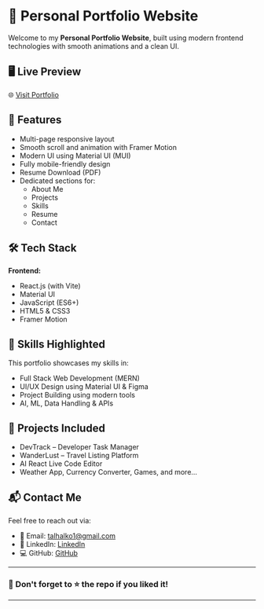 # 🚀 Personal Portfolio Website

Welcome to my **Personal Portfolio Website**, built using modern frontend technologies with smooth animations and a clean UI.

## 🖥️ Live Preview

🌐 [Visit Portfolio](https://my-portfolio-chi-beige-42.vercel.app/)

## 📌 Features

- Multi-page responsive layout
- Smooth scroll and animation with Framer Motion
- Modern UI using Material UI (MUI)
- Fully mobile-friendly design
- Resume Download (PDF)
- Dedicated sections for:
  - About Me
  - Projects
  - Skills
  - Resume
  - Contact

## 🛠️ Tech Stack

**Frontend:**
- React.js (with Vite)
- Material UI
- JavaScript (ES6+)
- HTML5 & CSS3
- Framer Motion

## 🧠 Skills Highlighted

This portfolio showcases my skills in:

- Full Stack Web Development (MERN)
- UI/UX Design using Material UI & Figma
- Project Building using modern tools
- AI, ML, Data Handling & APIs

## 📂 Projects Included

- DevTrack – Developer Task Manager
- WanderLust – Travel Listing Platform
- AI React Live Code Editor
- Weather App, Currency Converter, Games, and more...

## 📬 Contact Me

Feel free to reach out via:

- 📧 Email: talhalko1@gmail.com 
- 💼 LinkedIn: [LinkedIn](https://www.linkedin.com/in/mohdtalha123/)  
- 💻 GitHub: [GitHub](https://github.com/Mohd-Talha-7)

---

### 📣 Don't forget to ⭐️ the repo if you liked it!

---
